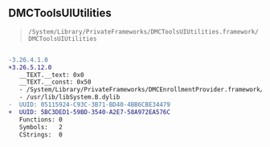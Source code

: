 ## DMCToolsUIUtilities

> `/System/Library/PrivateFrameworks/DMCToolsUIUtilities.framework/DMCToolsUIUtilities`

```diff

-3.26.4.1.0
+3.26.5.12.0
   __TEXT.__text: 0x0
   __TEXT.__const: 0x50
   - /System/Library/PrivateFrameworks/DMCEnrollmentProvider.framework/DMCEnrollmentProvider
   - /usr/lib/libSystem.B.dylib
-  UUID: 05115924-C93C-3B71-BD40-4BB6CBE34479
+  UUID: 5BC3DED1-59BD-3540-A2E7-58A972EA576C
   Functions: 0
   Symbols:   2
   CStrings:  0

```
